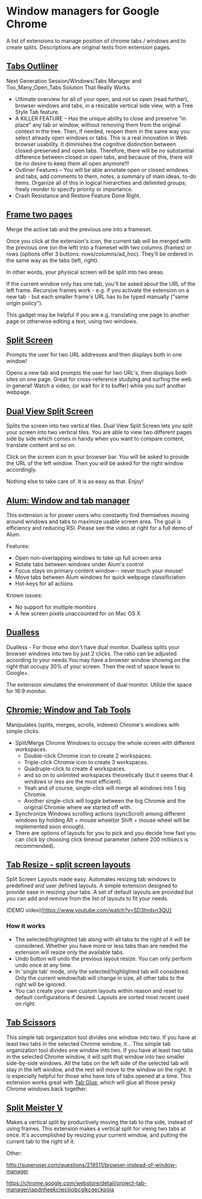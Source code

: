 Window managers for Google Chrome
============================================

A list of extensions to manage position of chrome tabs / windows and to create splits.
Descriptions are original texts from extension pages.

[Tabs Outliner](https://chrome.google.com/webstore/detail/tabs-outliner/eggkanocgddhmamlbiijnphhppkpkmkl)
--------------------------------------------

Next Generation Session/Windows/Tabs Manager and Too_Many_Open_Tabs Solution That Really Works.

*  Ultimate overview for all of your open, and not so open (read further), browser windows and tabs, in a resizable vertical side view, with a Tree Style Tab feature.
*  A KILLER FEATURE – Has the unique ability to close and preserve “in place” any tab or window, without removing them from the original context in the tree. Then, if needed, reopen them in the same way you select already open windows or tabs.
    This is a real innovation in Web browser usability. It diminishes the cognitive distinction between closed-preserved and open tabs. Therefore, there will be no substantial difference between closed or open tabs, and because of this, there will be no desire to keep them all open anymore!!!
*  Outliner Features – You will be able annotate open or closed windows and tabs, add comments to them, notes, a summary of main ideas, to-do items. Organize all of this in logical hierarchies and delimited groups; freely reorder to specify priority or importance.
*  Crash Resistance and Restore Feature Done Right.

[Frame two pages](https://chrome.google.com/webstore/detail/frame-two-pages/eldgpcphflnopbjadiaonofideekgdgm)
--------------------------------------------

Merge the active tab and the previous one into a frameset.

Once you click at the extension's icon, the current tab will be merged with the previous one (on the left) into a frameset with two columns (frames) or rows (options offer 3 buttons: rows/columns/ad_hoc). They'll be ordered in the same way as the tabs (left, right).

In other words, your physical screen will be split into two areas.

If the current window only has one tab, you'll be asked about the URL of the left frame. Recursive frames work - e.g. if you activate the extension on a new tab - but each smaller frame's URL has to be typed manually ("same origin policy").

This gadget may be helpful if you are e.g. translating one page to another page or otherwise editing a text, using two windows.

[Split Screen](https://chrome.google.com/webstore/detail/split-screen/eachfleknamlcepmplpdghagngjfjkin)
--------------------------------------------

Prompts the user for two URL addresses and then displays both in one window!

Opens a new tab and prompts the user for two URL's, then displays both sites on one page. Great for cross-reference studying and surfing the web in general! Watch a video, (or wait for it to buffer) while you surf another webpage.

[Dual View Split Screen](https://chrome.google.com/webstore/detail/dual-view-split-screen/gmdbkgponhaodlapckmpicgahloncdog)
--------------------------------------------

Splits the screen into two vertical tiles.
Dual View Split Screen lets you split your screen into two vertical tiles. You are able to view two different pages side by side which comes in handy when you want to compare content, translate content and so on.

Click on the screen icon in your browser bar. You will be asked to provide the URL of the left window. Then you will be asked for the right window accordingly.

Nothing else to take care of. It is as easy as that. Enjoy!

[Alum: Window and tab manager](https://chrome.google.com/webstore/detail/alum-window-and-tab-manag/jhnhgejodpbgpmjohfhfogbffalpokce)
--------------------------------------------

This extension is for power users who constantly find themselves moving around windows and tabs to maximize usable screen area. The goal is efficiency and reducing RSI. Please see the video at right for a full demo of Alum.

Features:
- Open non-overlapping windows to take up full screen area
- Rotate tabs between windows under Alum's control
- Focus stays on primary content window-- never touch your mouse!
- Move tabs between Alum windows for quick webpage classificiation
- Hot-keys for all actions

Known issues:
- No support for multiple monitors
- A few screen pixels unaccounted for on Mac OS X


[Dualless](https://chrome.google.com/webstore/detail/dualless/bgdpkilkheacbboffppjgceiplijhfpd)
--------------------------------------------

Dualless - For those who don't have dual monitor.
Dualless splits your browser windows into two by just 2 clicks. The ratio can be adjusted according to your needs.You may have a  browser window showing on the right that occupy 30% of your  screen. Then the rest of space leave to Google+.

The extension simulates the environment of dual monitor. Utilize the space for 16:9 monitor.

[Chromie: Window and Tab Tools](https://chrome.google.com/webstore/detail/chromie-window-and-tab-to/mcgjgfcidldkpkanmdmedhpidpiegabg)
-------------------------------------------

Manipulates (splits, merges, scrolls, indexes) Chrome's windows with simple clicks.

* Split/Merge Chrome Windows to occupy the whole screen with different workspaces.
   * Double-click Chromie icon to create 2 workspaces.
   * Triple-click Chromie icon to create 3 workspaces.
   * Quadruple-click to create 4 workspaces.
   * and so on to unlimited workspaces theoretically (but it seems that 4 windows or less are the most efficient).
   * Yeah and of course, single-click will merge all windows into 1 big Chromie.
   * Another single-click will toggle between the big Chromie and the original Chromie where we started off with.
* Synchronize Windows scrolling actions (syncScroll) among different windows by holding Alt + mouse wheel(or Shift + mouse wheel will be implemented soon enough).
* There are options of layouts for you to pick and you decide how fast you can click by choosing click timeout parameter (where 200 millisecs is recommended).

[Tab Resize - split screen layouts](https://chrome.google.com/webstore/detail/tab-resize-split-screen-l/bkpenclhmiealbebdopglffmfdiilejc)
--------------------------------------------

Split Screen Layouts made easy. Automates resizing tab windows to predefined and user defined layouts.
A simple extension designed to provide ease in resizing your tabs. A set of default layouts are provided but you can add and remove from the list of layouts to fit your needs.

(DEMO video)[https://www.youtube.com/watch?v=SD3hrdxn3QU]

### How it works ###
* The selected/highlighted tab along with all tabs to the right of it will be considered. Whether you have more or less tabs than are needed the extension will resize only the available tabs.
* Undo button will undo the previous layout resize. You can only perform undo once at any time.
* In 'single tab' mode, only the selected/highlighted tab will considered. Only the current window/tab will change in size, all other tabs to the right will be ignored.
* You can create your own custom layouts within reason and reset to default configurations if desired. Layouts are sorted most recent used on right.

[Tab Scissors](https://chrome.google.com/webstore/detail/tab-scissors/cdochbecpfdpjobpgnacnbepkgcfhoek)
--------------------------------------------

This simple tab organization tool divides one window into two. If you have at least two tabs in the selected Chrome window, it…
This simple tab organization tool divides one window into two.
If you have at least two tabs in the selected Chrome window, it will split that window into two smaller side-by-side windows. All the tabs on the left side of the selected tab will stay in the left window, and the rest will move to the window on the right.
It is especially helpful for those who have lots of tabs opened at a time.
This extension works great with [Tab Glue](https://chrome.google.com/webstore/detail/tab-glue/mfedioikeigljhjfpghdejnogniddhna), which will glue all those pesky Chrome windows back together.

[Split Meister V](https://chrome.google.com/webstore/detail/split-meister-v/jmoblnpbicfhjfldifijonmpalgidhmd)
-------------------------------------------

Makes a vertical split by productively moving the tab to the side, instead of using frames.
This extension makes a vertical split for vieing two tabs at once. It's accomplished by resizing your current window, and putting the current tab to the right of it.


Other:

http://superuser.com/questions/219511/browser-instead-of-window-manager

https://chrome.google.com/webstore/detail/project-tab-manager/iapdnheekciiecjijobcglkcgeckpoia

